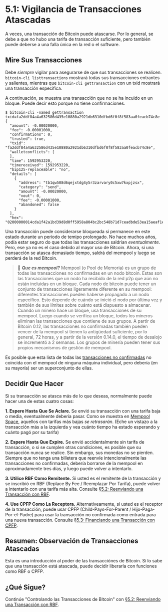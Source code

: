 # 5.1: Vigilancia de Transacciones Atascadas

A veces, una transacción de Bitcoin puede atascarse. Por lo general, se debe a que no hubo una tarifa de transacción suficiente, pero también puede deberse a una falla única en la red o el software.

## Mire Sus Transacciones

Debe _siempre_ vigilar para asegurarse de que sus transacciones se realicen. `bitcoin-cli listtransactions` mostrará todas sus transacciones entrantes y salientes, mientras que `bitcoin-cli gettransaction` con un txid mostrará una transacción especifica.

A continuación, se muestra una transacción que no se ha incuido en un bloque. Puede decir esto porque no tiene confirmaciones.
```
$ bitcoin-cli -named gettransaction txid=fa2ddf84a4a632586d435e10880a2921db6310dfbd6f0f8f583aa0feacb74c8e
{
  "amount": -0.00020000,
  "fee": -0.00001000,
  "confirmations": 0,
  "trusted": true,
  "txid": "fa2ddf84a4a632586d435e10880a2921db6310dfbd6f0f8f583aa0feacb74c8e",
  "walletconflicts": [
  ],
  "time": 1592953220,
  "timereceived": 1592953220,
  "bip125-replaceable": "no",
  "details": [
    {
      "address": "tb1qw508d6qejxtdg4y5r3zarvary0c5xw7kxpjzsx",
      "category": "send",
      "amount": -0.00020000,
      "vout": 0,
      "fee": -0.00001000,
      "abandoned": false
    }
  ],
  "hex": "02000000014cda1f42a1bd39d8d0ff5958a804bc2bc548b71d7ceadbde53ea15aeaf1e2691000000006a473044022016a7a9f045a0f6a52129f48adb7da35c2f54a0741d6614e9d55b8a3bc3e1490a0220391e9085a3697bc790e94bb924d5310e16f23489d9c600864a32674e871f523c01210278608b54b8fb0d8379d3823d31f03a7c6ab0adffb07dd3811819fdfc34f8c132ffffffff02204e000000000000160014751e76e8199196d454941c45d1b3a323f1433bd6e8030000000000001600146c45d3afa8762086c4bd76d8a71ac7c976e1919600000000"
```
Una transacción puede considerarse bloqueada si permanece en este estado durante un período de temipo prolongado. No hace muchos años, podía estar seguro do que todas las transacciones saldrían _eventualmente_. Pero, ese ya no es el caso debido al mayor uso de Bitcoin. Ahora, si una transacción se atasca demasiado tiempo, saldrá del mempool y luego se perderá de la red Bitcoin.

> :book: ***Que es mempool?*** Mempool (o Pool de Memoria) es un grupo de todas las transacciones no confirmadas en un nodo bitcoin. Estas son las transacciones que un nodo ha recibido de la red p2p que aún no están incluidas en un bloque. Cada nodo de bitcoin puede tener un conjunto de transacciones ligeramente diferente en su mempool: diferentes transacciones pueden haberse propagado a un nodo específico. Esto depende de cuándo se inició el nodo por última vez y también de sus límites sobre cuánto está dispuesto a almacenar. Cuando un minero hace un bloque, usa transacciones de su mempool. Luego cuando se verifica un bloque, todos los mineros eliminan las transacciones que contiene de sus grupos. A partir de Bitcoin 0.12, las transacciones no confirmadas también pueden vencer de la mempool si tienen la antigüedad suficiente, por lo general, 72 horas, y a partir de la versión 0.14.0, el tiempo de desalojo se incrementó a 2 semanas. Los grupos de minería pueden tener sus propios mecanismos de gestión de mempool.

Es posible que esta lista de todas las [transacciones no confirmadas](https://blockchain.info/unconfirmed-transactions) no coincida con el mempool de ninguna máquina individual, pero debería (en su mayoría) ser un superconjunto de ellas.

## Decidir Que Hacer

Si su transacción se atasca más de lo que deseas, normalmente puede hacer una de estas cuatro cosas:

**1. Espere Hasta Que Se Aclare.** Se envió su transacción con una tarifa baja o media, eventualmente debería pasar. Como se muestra en [Mempool Space](https://mempool.space), aquellos con tarifas más bajas _se retrasarán_. (Eche un vistazo a la transacción más a la izquierda y vea cuánto tiempo ha estado esperando y cuánto pagó por su tarifa)

**2. Espere Hasta Que Expire.** Se envió accidentalmente sin tarifa de transacción, o si se cumplen otras condiciones, es posible que su transacción nunca se realice. Sin embargo, sus monedas no se pierden. Siempre que no tenga una billetera que reenvíe intencionalmente las transacciones no confirmadas, debería borrarse de la mempool en aproximadamente tres días, y luego puede volver a intentarlo.

**3. Utilice RBF Como Remitente.** Si usted es el remitente de la transacción y se inscribió en RBF (Replace By Fee / Reemplazar Por Tarifa), puede volver a intentarlo con una tarifa más alta. Consulte [§5.2: Reenviando una Transacción con RBF](05_2_Reenviando_a_Transaccion_con_RBF.md).

**4. Use CPFP Como La Receptora.** Alternativeamente, si usted es el receptor de la transacción, puede usar CPFP (Child-Pays-For-Parent / Hijo-Paga-Por-el-Padre) para usar la transacción no confirmada como entrada para una nueva transacción. Consulte [§5.3: Financiando una Transacción con CPFP](05_3_Financiando_una_Transaccion_con_CPFP.md).

## Resumen: Observación de Transacciones Atascadas

Esta es una introducción al poder de las transacciónes de Bitcoin. Si lo sabe que una transacción está atascada, puede decidir liberarla con funciones como RBF o CPFP.

## ¿Qué Sigue?

Continúe "Controlando las Transacciones de Bitcoin" con [§5.2: Reenviando una Transacción con RBF](05_2_Reenviando_a_Transaccion_con_RBF.md).  
